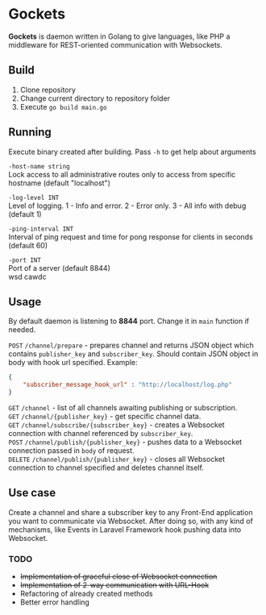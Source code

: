 # Gockets
**Gockets** is daemon written in Golang to give languages, like PHP a middleware for REST-oriented communication with Websockets.

## Build
1. Clone repository
2. Change current directory to repository folder
3. Execute `go build main.go`

## Running

Execute binary created after building. Pass `-h` to get help about arguments

   `-host-name string`  
        Lock access to all administrative routes only to access from specific hostname (default "localhost")  
          
  `-log-level INT`  
        Level of logging. 1 - Info and error. 2 - Error only. 3 - All info with debug (default 1)
          
  `-ping-interval INT`  
        Interval of ping request and time for pong response for clients in seconds (default 60)  
        
  `-port INT`  
        Port of a server (default 8844)  
wsd cawdc
## Usage
By default daemon is listening to **8844** port. Change it in `main` function if needed.

`POST` `/channel/prepare` - prepares channel and returns JSON object which contains `publisher_key` and `subscriber_key`.  Should contain JSON object in body with hook url specified. Example:
```json
{
	"subscriber_message_hook_url" : "http://localhost/log.php"
}
```
`GET` `/channel` - list of all channels awaiting publishing or subscription.  
`GET` `/channel/{publisher_key}` - get specific channel data.    
`GET` `/channel/subscribe/{subscriber_key}` - creates a Websocket connection with channel referenced by `subscriber_key`.  
`POST` `/channel/publish/{publisher_key}` - pushes data to a Websocket connection passed in `body` of request.  
`DELETE` `/channel/publish/{publisher_key}` - closes all Websocket connection to channel specified and deletes channel itself.

## Use case

Create a channel and share a subscriber key to any Front-End application you want to communicate via Websocket. After doing so, with any kind of mechanisms, like Events in Laravel Framework hook pushing data into Websocket.

### TODO

* ~~Implementation of graceful close of Websocket connection~~
* ~~Implementation of 2-way communication with URL-Hook~~
* Refactoring of already created methods
* Better error handling



